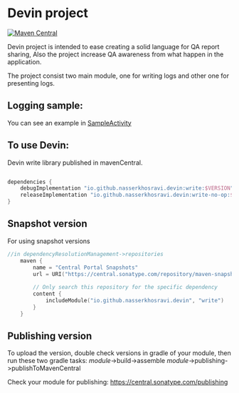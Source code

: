 
# Devin project
[![Maven Central](https://img.shields.io/maven-central/v/io.github.nasserkhosravi.devin/write.svg)]([https://search.maven.org/artifact/io.github.libktx/ktx-module](https://search.maven.org/artifact/io.github.nasserkhosravi.devin/write))


Devin project is intended to ease creating a solid language for QA report sharing,
Also the project increase QA awareness from what happen in the application.

The project consist two main module, one for writing logs and other one for presenting logs.

##  Logging sample:
You can see an example in [SampleActivity](https://github.com/nasserkhosravi/devin-proj/blob/main/sample-app/src/main/java/ir/khosravi/sample/devin/SampleActivity.kt)

## To use Devin:
Devin write library published in mavenCentral.

```groovy

dependencies {
    debugImplementation "io.github.nasserkhosravi.devin:write:$VERSION"
    releaseImplementation "io.github.nasserkhosravi.devin:write-no-op:$VERSION"
}
```

## Snapshot version

For using snapshot versions
```kotlin
//in dependencyResolutionManagement->repositories
    maven {
        name = "Central Portal Snapshots"
        url = URI("https://central.sonatype.com/repository/maven-snapshots/")
    
        // Only search this repository for the specific dependency
        content {
            includeModule("io.github.nasserkhosravi.devin", "write")
        }
    }
```

## Publishing version
To upload the version, double check versions in gradle of your module, then run these two gradle tasks:
$module$->build->assemble 
$module$->publishing->publishToMavenCentral

Check your module for publishing:
https://central.sonatype.com/publishing

